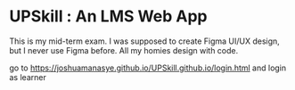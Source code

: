 # UPSkill : An LMS Web App
This is my mid-term exam. I was supposed to create Figma UI/UX design, but I never use Figma before. All my homies design with code.

go to https://joshuamanasye.github.io/UPSkill.github.io/login.html and login as learner
